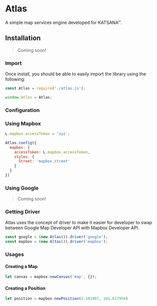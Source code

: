 Atlas
=====

A simple map services engine developed for KATSANA™.

## Installation

> Coming soon!

### Import

Once install, you should be able to easily import the library using the following:

```javascript
const Atlas = require('./atlas.js');

window.Atlas = Atlas;
```

### Configuration

### Using Mapbox

```javascript
L.mapbox.accessToken = 'xyz';

Atlas.config({
  mapbox: {
    accessToken: L.mapbox.accessToken,
    styles: {
      Street: 'mapbox.street'
    }
  }
})
```

### Using Google

> Coming soon!

### Getting Driver

Atlas uses the concept of driver to make it easier for developer to swap between Google Map Developer API with Mapbox Developer API.

```javascript
const google = (new Atlas()).driver('google');
const mapbox = (new Altas()).driver('mapbox');
```

### Usages

#### Creating a Map

```javascript
let canvas = mapbox.newCanvas('map', {});
```

#### Creating a Position

```javascript
let position = mapbox.newPosition(3.161907, 101.617954)
```


